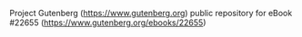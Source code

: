 Project Gutenberg (https://www.gutenberg.org) public repository for eBook #22655 (https://www.gutenberg.org/ebooks/22655)
